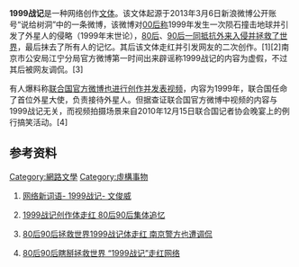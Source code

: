 **1999战记**是一种网络创作[文体](https://zh.wikipedia.org/wiki/文体 "wikilink")。该文体起源于2013年3月6日新浪微博公开账号“说给树洞”中的一条微博，该微博对[00后称](https://zh.wikipedia.org/wiki/00后 "wikilink")1999年发生一次陨石撞击地球并引发了外星人的侵略（1999年末世论），[80后](https://zh.wikipedia.org/wiki/80后 "wikilink")、[90后一同抵抗外来入侵并拯救了世界](https://zh.wikipedia.org/wiki/90后 "wikilink")，最后抹去了所有人的记忆。其后该文体走红并引发网友的二次创作。\[1\]\[2\]南京市公安局江宁分局官方微博第一时间出来辟谣称1999战记的内容为虚假，不过其后被网友调侃。\[3\]

有人爆料称[联合国官方微博也进行创作并发表视频](https://zh.wikipedia.org/wiki/联合国 "wikilink")，内容为1999年，联合国任命了首位外星大使，负责接待外星人。但据查证联合国官方微博中视频的内容与1999战记无关，而视频拍摄场景来自2010年12月15日联合国记者协会晚宴上的例行搞笑活动。\[4\]

## 参考资料

[Category:網路文學](https://zh.wikipedia.org/wiki/Category:網路文學 "wikilink")
[Category:虛構事物](https://zh.wikipedia.org/wiki/Category:虛構事物 "wikilink")

1.  [网络新词语- 1999战记-
    文俊威](http://news.163.com/15/0514/15/APJAUQ1V00014AED.html)
2.  [1999战记创作体走红 80后90后集体追忆](http://www.chinaz.com/news/2013/0307/294933.shtml)
3.  [80后90后拯救世界1999战记体走红
    南京警方也遭调侃](http://news.longhoo.net/2013-03/09/content_10570994.htm?bsh_bid=201999937)

4.  [80后90后瞎掰拯救世界
    “1999战记”走红网络](http://yuqing.jschina.com.cn/system/2013/03/08/016486291.shtml)